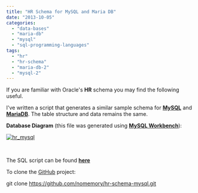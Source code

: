 ```yaml
---
title: "HR Schema for MySQL and Maria DB"
date: "2013-10-05"
categories: 
  - "data-bases"
  - "maria-db"
  - "mysql"
  - "sql-programming-languages"
tags: 
  - "hr"
  - "hr-schema"
  - "maria-db-2"
  - "mysql-2"
---
```


If you are familiar with Oracle's **HR** schema you may find the following useful.

I've written a script that generates a similar sample schema for **[MySQL](http://www.mysql.com/)** and **[MariaDB](https://mariadb.org/)**. The table structure and data remains the same.

**Database Diagram** (this file was generated using **[MySQL Workbench](http://www.mysql.com/products/workbench/)**):

[![hr_mysql](images/hr_mysql-717x1024.png)](http://andreinc.net/wp-content/uploads/2013/11/hr_mysql.png)

 

The SQL script can be found **[here](https://github.com/nomemory/hr-schema-mysql)**

To clone the [GitHub](http://github.com/) project:

git clone https://github.com/nomemory/hr-schema-mysql.git
